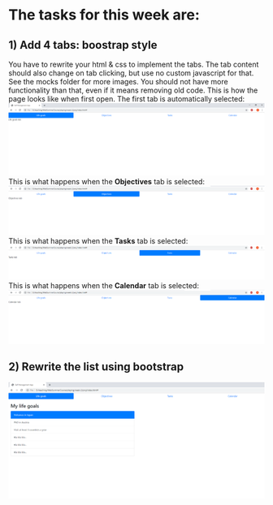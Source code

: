 # The tasks for this week are:
## 1) Add 4 tabs: boostrap style
You have to rewrite your html & css to implement the tabs. The tab content should also change on tab clicking, but use no custom javascript for that. See the mocks folder for more images.
You should not have more functionality than that, even if it means removing old code.
This is how the page looks like when first open. The first tab is automatically selected:
![bootstrap tabs](https://github.com/Ranapop/web-course/blob/master/images/mocks/week2/tabs.png)
This is what happens when the __Objectives__ tab is selected:
![bootstrap tabs](https://github.com/Ranapop/web-course/blob/master/images/mocks/week2/tabs_objectives_selected.png)
This is what happens when the __Tasks__ tab is selected:
![bootstrap tabs](https://github.com/Ranapop/web-course/blob/master/images/mocks/week2/tabs_tasks_selected.png)
This is what happens when the __Calendar__ tab is selected:
![bootstrap tabs](https://github.com/Ranapop/web-course/blob/master/images/mocks/week2/tabs_calendar_selected.png)
## 2) Rewrite the list using bootstrap
![bootstrap tabs](https://github.com/Ranapop/web-course/blob/master/images/mocks/week2/tabs_list.png)

